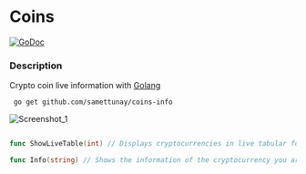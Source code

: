 # Coins

[![GoDoc](https://godoc.org/github.com/anaskhan96/soup?status.svg)](https://pkg.go.dev/github.com/anaskhan96/soup)


### Description

Crypto coin live information with [Golang](https://www.golang.org/)

```
 go get github.com/samettunay/coins-info
```


![Screenshot_1](https://user-images.githubusercontent.com/79511355/162594936-dfb17f6b-3650-493c-808f-407b7a3dad8c.png)


```go

func ShowLiveTable(int) // Displays cryptocurrencies in live tabular form

func Info(string) // Shows the information of the cryptocurrency you are looking for

```



